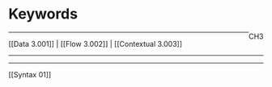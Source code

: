 # Keywords
<span style="float: right">CH3</span>
<hr>
[[Data 3.001]]  |  [[Flow 3.002]]  |  [[Contextual 3.003]]
<hr>

<hr>
[[Syntax 01]]







